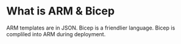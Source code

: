 # What is ARM & Bicep

ARM templates are in JSON. 
Bicep is a friendlier language. Bicep is compliled into ARM during deployment. 


